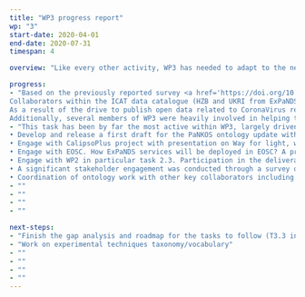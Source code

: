 ```yaml
---
title: "WP3 progress report"
wp: "3"
start-date: 2020-04-01
end-date: 2020-07-31
timespan: 4

overview: "Like every other activity, WP3 has needed to adapt to the new enforced working practices and travel restrictions, in particular adjusting the meetings format. The most active task has been the development of the ontology, with an extensive engagement of both PaN and EOSC communities. The collaboration work with PaNOSC has continued with shared virtual meetings and collaborative tasks."

progress:
- "Based on the previously reported survey <a href='https://doi.org/10.5281/zenodo.3673810'>DOI: 10.5281/zenodo.3673810</a>, the structure and contents of D3.1 has been agreed and is now in preparation.<br>
Collaborators within the ICAT data catalogue (HZB and UKRI from ExPaNDS) have developed a plug-in for OAI-PMH protocol for OpenAire which has helped sites including PaNOSC sites to be harvested, which will give the opportunity to publish datasets in EOSC.<br>
As a result of the drive to publish open data related to CoronaVirus research by ExPaNDS facilities there has been an increased activity at facilities to enable relevant datasets to become public. This activity will ultimately underpin ExPaNDS to make data and services FAIR and available on EOSC. An example of this work is at PSI where a 10TB imaging dataset of a lung sample has been made available. This and other examples will be used as example use cases and pilot studies.<br>
Additionally, several members of WP3 were heavily involved in helping to release version 1.0 of the PaN search API that will offer a standard interface between metadata catalogues and EOSC. This contributed significantly to a PaNOSC deliverable and enables later ExPaNDS WP3 deliverables."
- "This task has been by far the most active within WP3, largely driven by the enthusiasm and drive of Silvia da Garcia Ramos from Diamond, which does deserve special recognition. There has also been extensive community engagement which includes:<br>
• Develop and release a first draft for the PaNKOS ontology update with work from HZB.<br>
• Engage with CalipsoPlus project with presentation on Way for light, which already has an extensive list of photon instruments. <br>
• Engage with EOSC. How ExPaNDS services will be deployed in EOSC? A presentation on EOSC onboarding is being organised by WP1. The contact was initially about understanding which ontology repository we should use and how the ontology would be integrated into EOSC as a service. <br>
• Engage with WP2 in particular task 2.3. Participation in the deliverable D2.2 <br>
• A significant stakeholder engagement was conducted through a survey on how to search for data in a data catalogue. Analysis has been performed and the results were recently presented in a joint WP3 ExPaNDS and PaNOSC presentation. A full report is also underway.<br>
• Coordination of ontology work with other key collaborators including PaNOSC."
- ""
- ""
- ""
- ""

next-steps:
- "Finish the gap analysis and roadmap for the tasks to follow (T3.3 in particular)."
- "Work on experimental techniques taxonomy/vocabulary"
- ""
- ""
- ""
- ""
---
```


